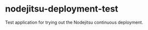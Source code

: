 nodejitsu-deployment-test
=========================

Test application for trying out the Nodejitsu continuous deployment.